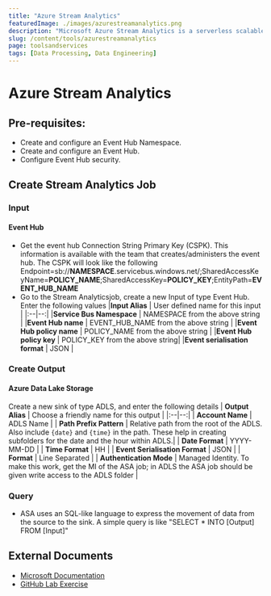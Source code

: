```yaml
---
title: "Azure Stream Analytics"
featuredImage: ./images/azurestreamanalytics.png
description: "Microsoft Azure Stream Analytics is a serverless scalable complex event processing engine by Microsoft that enables users to develop and run real-time analytics on multiple streams of data from sources such as devices, sensors, web sites, social media, and other applications.Users can set up alerts to detect anomalies, predict trends, trigger necessary workflows when certain conditions are observed, and make data available to other downstream applications and services for presentation, archiving, or further analysis."
slug: /content/tools/azurestreamanalytics
page: toolsandservices
tags: [Data Processing, Data Engineering]
---
```

# Azure Stream Analytics
## Pre-requisites:
- Create and configure an Event Hub Namespace. 
- Create and configure an Event Hub. 
- Configure Event Hub security.
## Create Stream Analytics Job
### Input
#### Event Hub
- Get the event hub Connection String Primary Key (CSPK). This information is available with the team that creates/administers the event hub. The CSPK will look like the following Endpoint=sb://**NAMESPACE**.servicebus.windows.net/;SharedAccessKeyName=**POLICY_NAME**;SharedAccessKey=**POLICY_KEY**;EntityPath=**EVENT_HUB_NAME**
- Go to the Stream Analyticsjob, create a new Input of type Event Hub. Enter the following values 
|**Input Alias** | User defined name for this input |
|:--|--:|
|**Service Bus Namespace** | NAMESPACE from the above string | 
|**Event Hub name** | EVENT_HUB_NAME from the above string | 
|**Event Hub policy name** | POLICY_NAME from the above string | 
|**Event Hub policy key** | POLICY_KEY from the above string| 
|**Event serialisation format** | JSON |
### Create Output
#### Azure Data Lake Storage
Create a new sink of type ADLS, and enter the following details 
| **Output Alias** | Choose a friendly name for this output | 
|:--|--:| 
| **Account Name** | ADLS Name | 
| **Path Prefix Pattern** | Relative path from the root of the ADLS. Also include `{date}` and `{time}` in the path. These help in creating subfolders for the date and the hour within ADLS.| 
| **Date Format** | YYYY-MM-DD | 
| **Time Format** | HH | 
| **Event Serialisation Format** | JSON | 
| **Format** | Line Separated | 
| **Authentication Mode** | Managed Identity. To make this work, get the MI of the ASA job; in ADLS the ASA job should be given write access to the ADLS folder |
### Query
- ASA uses an SQL-like language to express the movement of data from the source to the sink. A simple query is like "SELECT * INTO [Output] FROM [Input]"
## External Documents
- [Microsoft Documentation](https://docs.microsoft.com/en-in/azure/stream-analytics/)
- [GitHub Lab Exercise](https://github.com/MicrosoftLearning/DP-200-Implementing-an-Azure-Data-Solution/blob/master/instructions/dp-200-06_instructions.md)

